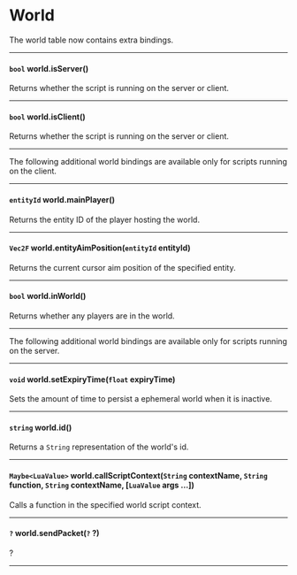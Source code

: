 # World

The world table now contains extra bindings.

---

#### `bool` world.isServer()

Returns whether the script is running on the server or client.

---

#### `bool` world.isClient()

Returns whether the script is running on the server or client.

---

The following additional world bindings are available only for scripts running on the client.

---

#### `entityId` world.mainPlayer()

Returns the entity ID of the player hosting the world.

---

#### `Vec2F` world.entityAimPosition(`entityId` entityId)

Returns the current cursor aim position of the specified entity.

---

#### `bool` world.inWorld()

Returns whether any players are in the world.

---

The following additional world bindings are available only for scripts running on the server.

---

#### `void` world.setExpiryTime(`float` expiryTime)

Sets the amount of time to persist a ephemeral world when it is inactive.

---

#### `string` world.id()

Returns a `String` representation of the world's id.

---

#### `Maybe<LuaValue>` world.callScriptContext(`String` contextName, `String` function, `String` contextName, [`LuaValue` args ...])

Calls a function in the specified world script context.

---

#### `?` world.sendPacket(`?` ?)

?

---
